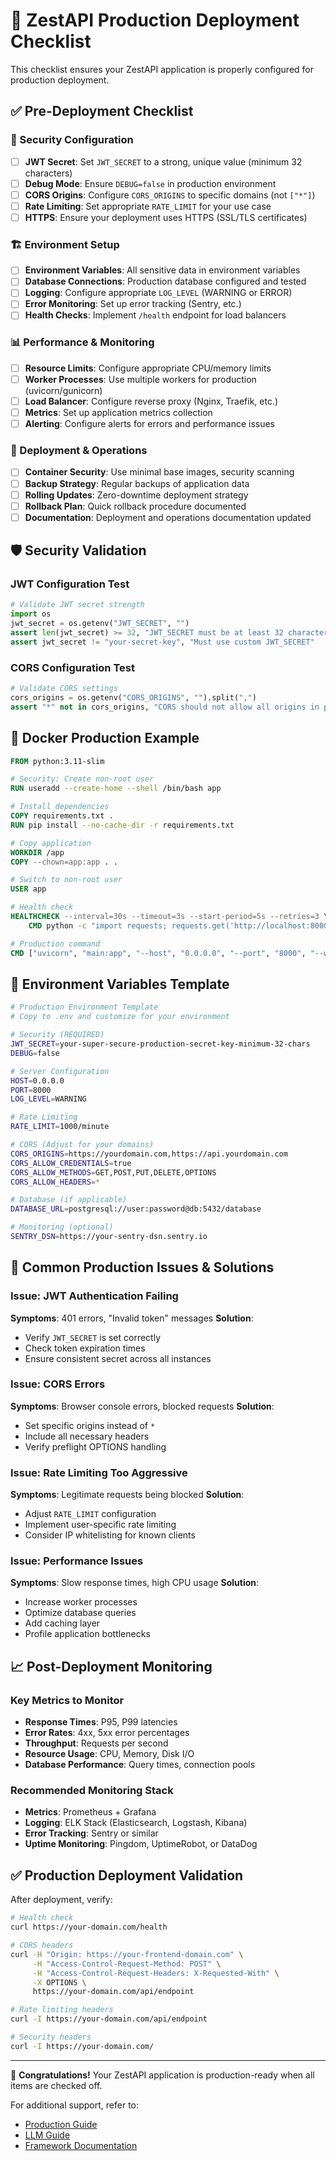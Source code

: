 # 🚀 ZestAPI Production Deployment Checklist

This checklist ensures your ZestAPI application is properly configured for production deployment.

## ✅ Pre-Deployment Checklist

### 🔐 Security Configuration
- [ ] **JWT Secret**: Set `JWT_SECRET` to a strong, unique value (minimum 32 characters)
- [ ] **Debug Mode**: Ensure `DEBUG=false` in production environment
- [ ] **CORS Origins**: Configure `CORS_ORIGINS` to specific domains (not `["*"]`)
- [ ] **Rate Limiting**: Set appropriate `RATE_LIMIT` for your use case
- [ ] **HTTPS**: Ensure your deployment uses HTTPS (SSL/TLS certificates)

### 🏗️ Environment Setup
- [ ] **Environment Variables**: All sensitive data in environment variables
- [ ] **Database Connections**: Production database configured and tested
- [ ] **Logging**: Configure appropriate `LOG_LEVEL` (WARNING or ERROR)
- [ ] **Error Monitoring**: Set up error tracking (Sentry, etc.)
- [ ] **Health Checks**: Implement `/health` endpoint for load balancers

### 📊 Performance & Monitoring
- [ ] **Resource Limits**: Configure appropriate CPU/memory limits
- [ ] **Worker Processes**: Use multiple workers for production (uvicorn/gunicorn)
- [ ] **Load Balancer**: Configure reverse proxy (Nginx, Traefik, etc.)
- [ ] **Metrics**: Set up application metrics collection
- [ ] **Alerting**: Configure alerts for errors and performance issues

### 🔄 Deployment & Operations
- [ ] **Container Security**: Use minimal base images, security scanning
- [ ] **Backup Strategy**: Regular backups of application data
- [ ] **Rolling Updates**: Zero-downtime deployment strategy
- [ ] **Rollback Plan**: Quick rollback procedure documented
- [ ] **Documentation**: Deployment and operations documentation updated

## 🛡️ Security Validation

### JWT Configuration Test
```python
# Validate JWT secret strength
import os
jwt_secret = os.getenv("JWT_SECRET", "")
assert len(jwt_secret) >= 32, "JWT_SECRET must be at least 32 characters"
assert jwt_secret != "your-secret-key", "Must use custom JWT_SECRET"
```

### CORS Configuration Test
```python
# Validate CORS settings
cors_origins = os.getenv("CORS_ORIGINS", "").split(",")
assert "*" not in cors_origins, "CORS should not allow all origins in production"
```

## 🐳 Docker Production Example

```dockerfile
FROM python:3.11-slim

# Security: Create non-root user
RUN useradd --create-home --shell /bin/bash app

# Install dependencies
COPY requirements.txt .
RUN pip install --no-cache-dir -r requirements.txt

# Copy application
WORKDIR /app
COPY --chown=app:app . .

# Switch to non-root user
USER app

# Health check
HEALTHCHECK --interval=30s --timeout=3s --start-period=5s --retries=3 \
    CMD python -c "import requests; requests.get('http://localhost:8000/health')"

# Production command
CMD ["uvicorn", "main:app", "--host", "0.0.0.0", "--port", "8000", "--workers", "4"]
```

## 🔧 Environment Variables Template

```bash
# Production Environment Template
# Copy to .env and customize for your environment

# Security (REQUIRED)
JWT_SECRET=your-super-secure-production-secret-key-minimum-32-chars
DEBUG=false

# Server Configuration
HOST=0.0.0.0
PORT=8000
LOG_LEVEL=WARNING

# Rate Limiting
RATE_LIMIT=1000/minute

# CORS (Adjust for your domains)
CORS_ORIGINS=https://yourdomain.com,https://api.yourdomain.com
CORS_ALLOW_CREDENTIALS=true
CORS_ALLOW_METHODS=GET,POST,PUT,DELETE,OPTIONS
CORS_ALLOW_HEADERS=*

# Database (if applicable)
DATABASE_URL=postgresql://user:password@db:5432/database

# Monitoring (optional)
SENTRY_DSN=https://your-sentry-dsn.sentry.io
```

## 🚨 Common Production Issues & Solutions

### Issue: JWT Authentication Failing
**Symptoms**: 401 errors, "Invalid token" messages
**Solution**: 
- Verify `JWT_SECRET` is set correctly
- Check token expiration times
- Ensure consistent secret across all instances

### Issue: CORS Errors
**Symptoms**: Browser console errors, blocked requests
**Solution**:
- Set specific origins instead of `*`
- Include all necessary headers
- Verify preflight OPTIONS handling

### Issue: Rate Limiting Too Aggressive
**Symptoms**: Legitimate requests being blocked
**Solution**:
- Adjust `RATE_LIMIT` configuration
- Implement user-specific rate limiting
- Consider IP whitelisting for known clients

### Issue: Performance Issues
**Symptoms**: Slow response times, high CPU usage
**Solution**:
- Increase worker processes
- Optimize database queries
- Add caching layer
- Profile application bottlenecks

## 📈 Post-Deployment Monitoring

### Key Metrics to Monitor
- **Response Times**: P95, P99 latencies
- **Error Rates**: 4xx, 5xx error percentages  
- **Throughput**: Requests per second
- **Resource Usage**: CPU, Memory, Disk I/O
- **Database Performance**: Query times, connection pools

### Recommended Monitoring Stack
- **Metrics**: Prometheus + Grafana
- **Logging**: ELK Stack (Elasticsearch, Logstash, Kibana)
- **Error Tracking**: Sentry or similar
- **Uptime Monitoring**: Pingdom, UptimeRobot, or DataDog

## ✅ Production Deployment Validation

After deployment, verify:

```bash
# Health check
curl https://your-domain.com/health

# CORS headers
curl -H "Origin: https://your-frontend-domain.com" \
     -H "Access-Control-Request-Method: POST" \
     -H "Access-Control-Request-Headers: X-Requested-With" \
     -X OPTIONS \
     https://your-domain.com/api/endpoint

# Rate limiting headers
curl -I https://your-domain.com/api/endpoint

# Security headers
curl -I https://your-domain.com/
```

---

🎉 **Congratulations!** Your ZestAPI application is production-ready when all items are checked off.

For additional support, refer to:
- [Production Guide](PRODUCTION_GUIDE.md)
- [LLM Guide](LLM_GUIDE.md) 
- [Framework Documentation](README.md)
